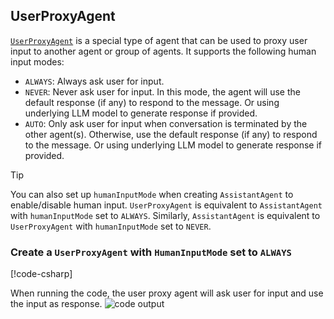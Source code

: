 ## UserProxyAgent

[`UserProxyAgent`](../api/AutoGen.UserProxyAgent.yml) is a special type of agent that can be used to proxy user input to another agent or group of agents. It supports the following human input modes:

- `ALWAYS`: Always ask user for input.
- `NEVER`: Never ask user for input. In this mode, the agent will use the default response (if any) to respond to the message. Or using underlying LLM model to generate response if provided.
- `AUTO`: Only ask user for input when conversation is terminated by the other agent(s). Otherwise, use the default response (if any) to respond to the message. Or using underlying LLM model to generate response if provided.

> [!TIP]
> You can also set up `humanInputMode` when creating `AssistantAgent` to enable/disable human input. `UserProxyAgent` is equivalent to `AssistantAgent` with `humanInputMode` set to `ALWAYS`. Similarly, `AssistantAgent` is equivalent to `UserProxyAgent` with `humanInputMode` set to `NEVER`.

### Create a `UserProxyAgent` with `HumanInputMode` set to `ALWAYS`

[!code-csharp[](../../samples/AutoGen.BasicSamples/CodeSnippet/UserProxyAgentCodeSnippet.cs?name=code_snippet_1)]

When running the code, the user proxy agent will ask user for input and use the input as response.
![code output](../images/articles/CreateUserProxyAgent/image-1.png)

